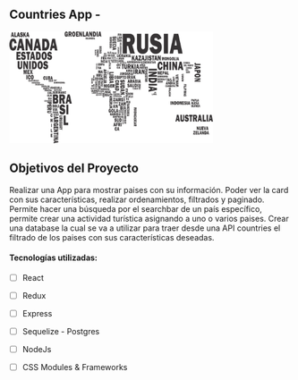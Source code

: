 ## Countries App - 


<p align="left">
  <img height="200" src="./countries.png" />
</p>

## Objetivos del Proyecto

Realizar una App para mostrar paises con su información. Poder ver la card con sus características, realizar ordenamientos, filtrados y paginado. Permite hacer una búsqueda por el searchbar de un país específico, permite crear una actividad turística asignando a uno o varios paises. 
Crear una database la cual se va a utilizar para traer desde una API countries el filtrado de los paises con sus características deseadas. 


#### Tecnologías utilizadas:
- [ ] React
- [ ] Redux
- [ ] Express
- [ ] Sequelize - Postgres
- [ ] NodeJs
- [ ] CSS Modules & Frameworks



